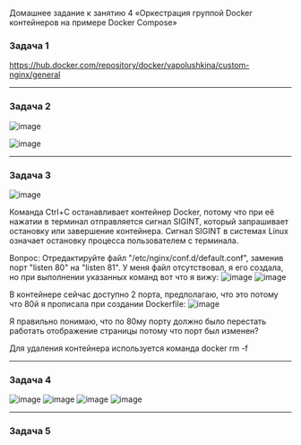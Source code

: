 Домашнее задание к занятию 4 «Оркестрация группой Docker контейнеров на примере Docker Compose»

### Задача 1

https://hub.docker.com/repository/docker/vapolushkina/custom-nginx/general

---
### Задача 2

![image](https://github.com/vapolushkina/Homework-DevOps/assets/121248099/5ce5d09d-edad-4988-8d69-29ea2efa65da)

![image](https://github.com/vapolushkina/Homework-DevOps/assets/121248099/b48f2ffa-95bc-4ba5-843a-d7a548d85f6d)


---
### Задача 3

![image](https://github.com/user-attachments/assets/d46f8dfe-93e9-4a40-9f15-59c605f589a7)

Команда Ctrl+C останавливает контейнер Docker, потому что при её нажатии в терминал отправляется сигнал SIGINT, который запрашивает остановку или завершение контейнера. Сигнал SIGINT в системах Linux означает остановку процесса пользователем с терминала.

Вопрос: Отредактируйте файл "/etc/nginx/conf.d/default.conf", заменив порт "listen 80" на "listen 81".
У меня файл отсутствовал, я его создала, но при выполнении указанных команд вот что я вижу:
![image](https://github.com/user-attachments/assets/75152473-5984-40ed-939f-61096ed8eff6)
![image](https://github.com/user-attachments/assets/1dfab98d-d88f-48d1-ba5e-b7a2934d96cb)

В контейнере сейчас доступно 2 порта, предполагаю, что это потому что 80й я прописала при создании Dockerfile:
![image](https://github.com/user-attachments/assets/2e4bbfcd-a691-4e0a-bfba-c6c9915bb3e0)

Я правильно понимаю, что по 80му порту должно было перестать работать отображение страницы потому что порт был изменен?

Для удаления контейнера используется команда docker rm -f


---
### Задача 4
![image](https://github.com/user-attachments/assets/25c02c77-ab53-4719-95a9-e7479d877224)
![image](https://github.com/user-attachments/assets/23926c35-1850-4da0-9d20-fcd4bb07636e)
![image](https://github.com/user-attachments/assets/07c88a6e-a05b-4b6b-84da-a7f8f223fde6)
![image](https://github.com/user-attachments/assets/ab45bcdc-b917-4239-bc7e-2493b10cdb70)


---
### Задача 5













